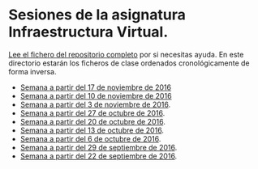# Sesiones de la asignatura Infraestructura Virtual.

[Lee el fichero del repositorio completo](../README.md) por si
necesitas ayuda. En este directorio estarán los ficheros de clase
ordenados cronológicamente de forma inversa.

* [Semana a partir del 17 de noviembre de 2016](9-semana.md)
* [Semana a partir del 10 de noviembre de 2016](8-semana.md)
* [Semana a partir del 3 de noviembre de 2016](7-semana.md).
* [Semana a partir del 27 de octubre de 2016](6-semana.md).
* [Semana a partir del 20 de octubre de 2016](5-semana.md).
* [Semana a partir del 13 de octubre de 2016](4-semana.md).
* [Semana a partir del 6 de octubre de 2016](3-semana.md).
* [Semana a partir del 29 de septiembre de 2016](2-semana.md).
* [Semana a partir del 22 de septiembre de 2016](1-semana.md).

